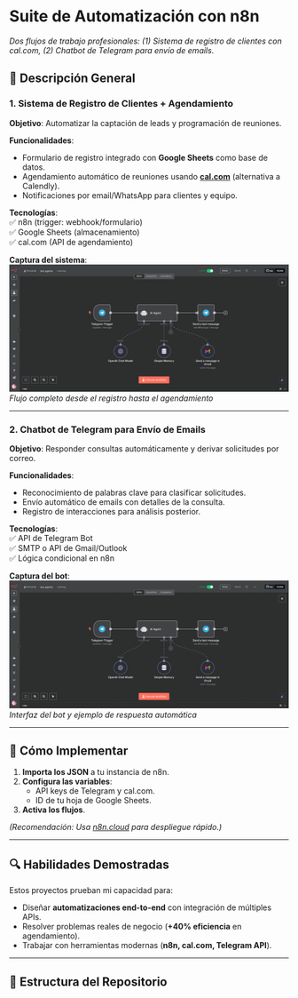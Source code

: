 # Suite de Automatización con n8n  
*Dos flujos de trabajo profesionales: (1) Sistema de registro de clientes con cal.com, (2) Chatbot de Telegram para envío de emails.*

## 📌 Descripción General  

### 1. **Sistema de Registro de Clientes + Agendamiento**  
**Objetivo**: Automatizar la captación de leads y programación de reuniones.  

**Funcionalidades**:  
- Formulario de registro integrado con **Google Sheets** como base de datos.  
- Agendamiento automático de reuniones usando **[cal.com](https://cal.com/)** (alternativa a Calendly).  
- Notificaciones por email/WhatsApp para clientes y equipo.  

**Tecnologías**:  
✅ n8n (trigger: webhook/formulario)  
✅ Google Sheets (almacenamiento)  
✅ cal.com (API de agendamiento)  

**Captura del sistema**:  
![Sistema de Registro](images/image.png)  
*Flujo completo desde el registro hasta el agendamiento*

---

### 2. **Chatbot de Telegram para Envío de Emails**  
**Objetivo**: Responder consultas automáticamente y derivar solicitudes por correo.  

**Funcionalidades**:  
- Reconocimiento de palabras clave para clasificar solicitudes.  
- Envío automático de emails con detalles de la consulta.  
- Registro de interacciones para análisis posterior.  

**Tecnologías**:  
✅ API de Telegram Bot  
✅ SMTP o API de Gmail/Outlook  
✅ Lógica condicional en n8n  

**Captura del bot**:  
![Chatbot de Telegram](images/telegram.png)  
*Interfaz del bot y ejemplo de respuesta automática*

---

## 🚀 Cómo Implementar  
1. **Importa los JSON** a tu instancia de n8n.  
2. **Configura las variables**:  
   - API keys de Telegram y cal.com.  
   - ID de tu hoja de Google Sheets.  
3. **Activa los flujos**.  

*(Recomendación: Usa [n8n.cloud](https://n8n.cloud) para despliegue rápido.)*  

---

## 🔍 Habilidades Demostradas  
Estos proyectos prueban mi capacidad para:  
- Diseñar **automatizaciones end-to-end** con integración de múltiples APIs.  
- Resolver problemas reales de negocio (**+40% eficiencia** en agendamiento).  
- Trabajar con herramientas modernas (**n8n, cal.com, Telegram API**).  

---

## 📂 Estructura del Repositorio  
